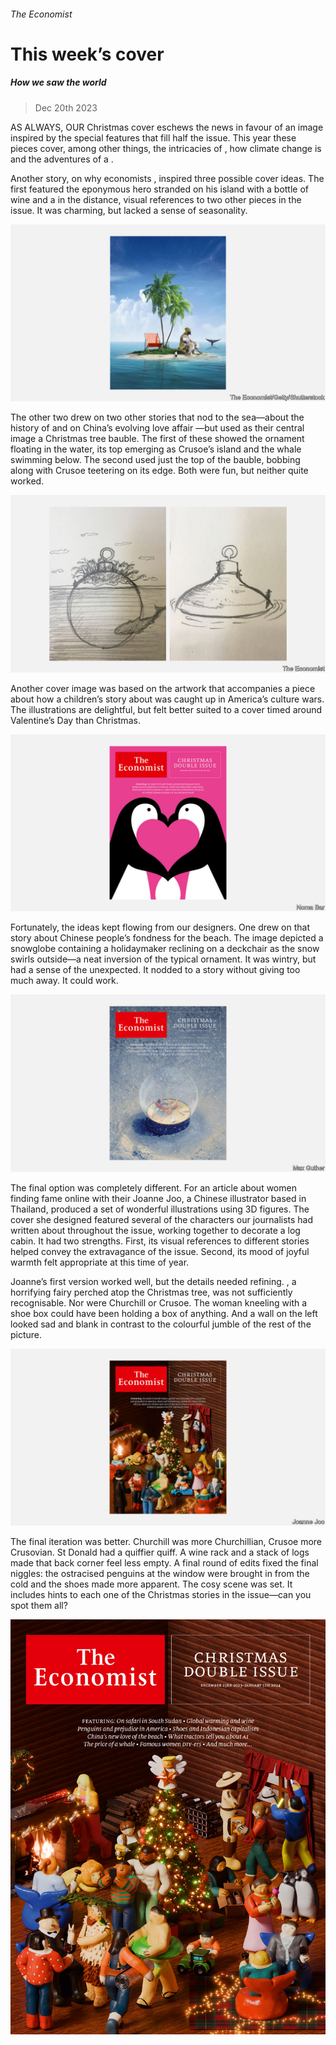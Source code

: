 ###### The Economist

# This week’s cover 

##### How we saw the world 

> Dec 20th 2023 

AS ALWAYS, OUR Christmas cover eschews the news in favour of an image inspired by the special features that fill half the issue. This year these pieces cover, among other things, the intricacies of , how climate change is  and the adventures of a .

Another story, on why economists , inspired three possible cover ideas. The first featured the eponymous hero stranded on his island with a bottle of wine and a  in the distance, visual references to two other pieces in the issue. It was charming, but lacked a sense of seasonality. 

![image](images/20231220_OPD002.jpg) 


The other two drew on two other stories that nod to the sea—about the history of  and on China’s evolving love affair —but used as their central image a Christmas tree bauble. The first of these showed the ornament floating in the water, its top emerging as Crusoe’s island and the whale swimming below. The second used just the top of the bauble, bobbing along with Crusoe teetering on its edge. Both were fun, but neither quite worked. 

![image](images/20231220_OPD003.jpg) 


Another cover image was based on the artwork that accompanies a piece about how a children’s story about  was caught up in America’s culture wars. The illustrations are delightful, but felt better suited to a cover timed around Valentine’s Day than Christmas. 

![image](images/20231220_OPD004.jpg) 


Fortunately, the ideas kept flowing from our designers. One drew on that story about Chinese people’s fondness for the beach. The image depicted a snowglobe containing a holidaymaker reclining on a deckchair as the snow swirls outside—a neat inversion of the typical ornament. It was wintry, but had a sense of the unexpected. It nodded to a story without giving too much away. It could work. 

![image](images/20231220_OPD005.jpg) 


The final option was completely different. For an article about women finding fame online with their  Joanne Joo, a Chinese illustrator based in Thailand, produced a set of wonderful illustrations using 3D figures. The cover she designed featured several of the characters our journalists had written about throughout the issue, working together to decorate a log cabin. It had two strengths. First, its visual references to different stories helped convey the extravagance of the issue. Second, its mood of joyful warmth felt appropriate at this time of year. 

Joanne’s first version worked well, but the details needed refining. , a horrifying fairy perched atop the Christmas tree, was not sufficiently recognisable. Nor were Churchill or Crusoe. The woman kneeling with a shoe box could have been holding a box of anything. And a wall on the left looked sad and blank in contrast to the colourful jumble of the rest of the picture.

![image](images/20231220_OPD006.jpg) 


The final iteration was better. Churchill was more Churchillian, Crusoe more Crusovian. St Donald had a quiffier quiff. A wine rack and a stack of logs made that back corner feel less empty. A final round of edits fixed the final niggles: the ostracised penguins at the window were brought in from the cold and the shoes made more apparent. The cosy scene was set. It includes hints to each one of the Christmas stories in the issue—can you spot them all? 

![image](images/20231223_DE_UK.jpg) 


